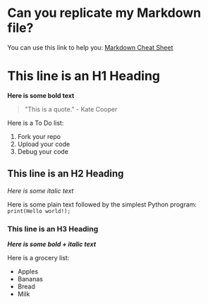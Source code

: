 # Can you replicate my Markdown file?
You can use this link to help you:
[Markdown Cheat Sheet](https://www.markdownguide.org/cheat-sheet/)

# This line is an H1 Heading
**Here is some bold text**
> "This is a quote." - Kate Cooper

Here is a To Do list:
  1. Fork your repo
  2. Upload your code
  3. Debug your code

## This line is an H2 Heading
*Here is some italic text*

Here is some plain text followed by the simplest Python program:  
`print(Hello world!);`

### This line is an H3 Heading
***Here is some bold + italic text***

Here is a grocery list:
  - Apples
  - Bananas
  - Bread
  - Milk





